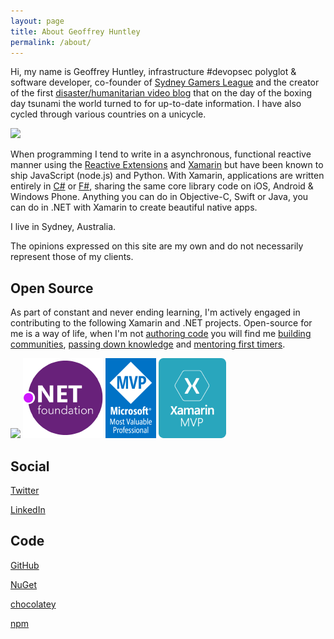 ```yaml
---
layout: page
title: About Geoffrey Huntley
permalink: /about/
---
```


Hi, my name is Geoffrey Huntley, infrastructure #devopsec polyglot & software developer, co-founder of [Sydney Gamers League](/portfolio/sydney-gamers-league/) and the creator of the first [disaster/humanitarian video blog](/portfolio/waveofdestruction/) that on the day of the boxing day tsunami the world turned to for up-to-date information. I have also cycled through various countries on a unicycle.

![](/about/me.jpg)

When programming I tend to write in a asynchronous, functional reactive manner using the [Reactive Extensions](http://reactivex.io/) and [Xamarin](https://xamarin.com) but have been known to ship JavaScript (node.js) and Python. With Xamarin, applications are written entirely in [C#](https://github.com/dotnet/corefx) or [F#](https://fsharp.org), sharing the same core library code on iOS, Android &amp; Windows Phone. Anything you can do in Objective-C, Swift or Java, you can do in .NET with Xamarin to create beautiful native apps.

I live in Sydney, Australia.

The opinions expressed on this site are my own and do not necessarily represent those of my clients.

## Open Source

As part of constant and never ending learning, I'm actively engaged in contributing to the following Xamarin and .NET projects. Open-source for me is a way of life, when I'm not [authoring code](https://github.com/ghuntley/) you will find me [building communities](https://github.com/reactiveui/ReactiveUI/issues/687), [passing down knowledge](https://github.com/reactiveui/ReactiveUI/pull/771) and [mentoring first timers](https://github.com/reactiveui/ReactiveUI/issues/1005).

<a style="background: none; !important" href="http://reactiveui.net/"><img src="reactiveui.png"/></a> <a style="background: none; !important" href="http://github.com/dotnet/"><img src="dotnet.png"/></a> <a style="background: none; !important" href="https://mvp.microsoft.com/en-us/mvp/Geoffrey  Huntley-5002346"><img src="microsoft-mvp.png"/></a> <a style="background: none; !important" href="https://xamarin.com/mvp"><img src="xamarin-mvp.png"/></a>




## Social

[Twitter](https://twitter.com/geoffreyhuntley)

[LinkedIn](https://www.linkedin.com/in/geoffreyhuntley)

## Code

[GitHub](https://github.com/ghuntley)

[NuGet](https://www.nuget.org/profiles/ghuntley/)

[chocolatey](https://chocolatey.org/profiles/ghuntley)

[npm](https://npmjs.org/~ghuntley)
